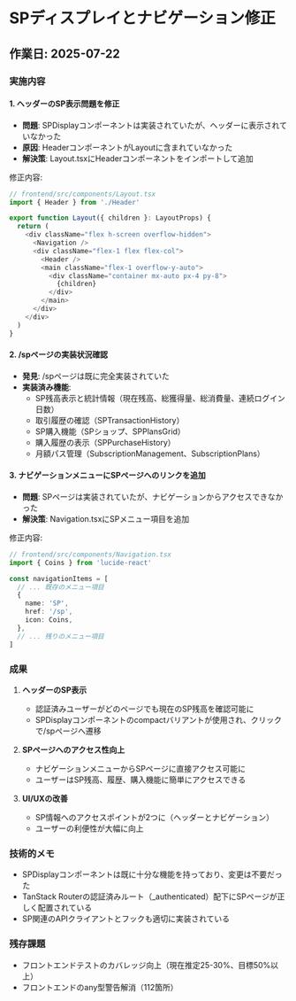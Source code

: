 # SPディスプレイとナビゲーション修正

## 作業日: 2025-07-22

### 実施内容

#### 1. ヘッダーのSP表示問題を修正
- **問題**: SPDisplayコンポーネントは実装されていたが、ヘッダーに表示されていなかった
- **原因**: HeaderコンポーネントがLayoutに含まれていなかった
- **解決策**: Layout.tsxにHeaderコンポーネントをインポートして追加

修正内容:
```typescript
// frontend/src/components/Layout.tsx
import { Header } from './Header'

export function Layout({ children }: LayoutProps) {
  return (
    <div className="flex h-screen overflow-hidden">
      <Navigation />
      <div className="flex-1 flex flex-col">
        <Header />
        <main className="flex-1 overflow-y-auto">
          <div className="container mx-auto px-4 py-8">
            {children}
          </div>
        </main>
      </div>
    </div>
  )
}
```

#### 2. /spページの実装状況確認
- **発見**: /spページは既に完全実装されていた
- **実装済み機能**:
  - SP残高表示と統計情報（現在残高、総獲得量、総消費量、連続ログイン日数）
  - 取引履歴の確認（SPTransactionHistory）
  - SP購入機能（SPショップ、SPPlansGrid）
  - 購入履歴の表示（SPPurchaseHistory）
  - 月額パス管理（SubscriptionManagement、SubscriptionPlans）

#### 3. ナビゲーションメニューにSPページへのリンクを追加
- **問題**: SPページは実装されていたが、ナビゲーションからアクセスできなかった
- **解決策**: Navigation.tsxにSPメニュー項目を追加

修正内容:
```typescript
// frontend/src/components/Navigation.tsx
import { Coins } from 'lucide-react'

const navigationItems = [
  // ... 既存のメニュー項目
  {
    name: 'SP',
    href: '/sp',
    icon: Coins,
  },
  // ... 残りのメニュー項目
]
```

### 成果

1. **ヘッダーのSP表示**
   - 認証済みユーザーがどのページでも現在のSP残高を確認可能に
   - SPDisplayコンポーネントのcompactバリアントが使用され、クリックで/spページへ遷移

2. **SPページへのアクセス性向上**
   - ナビゲーションメニューからSPページに直接アクセス可能に
   - ユーザーはSP残高、履歴、購入機能に簡単にアクセスできる

3. **UI/UXの改善**
   - SP情報へのアクセスポイントが2つに（ヘッダーとナビゲーション）
   - ユーザーの利便性が大幅に向上

### 技術的メモ

- SPDisplayコンポーネントは既に十分な機能を持っており、変更は不要だった
- TanStack Routerの認証済みルート（_authenticated）配下にSPページが正しく配置されている
- SP関連のAPIクライアントとフックも適切に実装されている

### 残存課題

- フロントエンドテストのカバレッジ向上（現在推定25-30%、目標50%以上）
- フロントエンドのany型警告解消（112箇所）